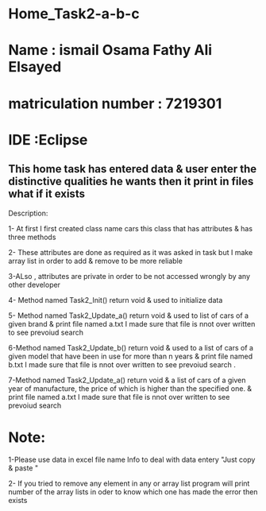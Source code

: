 # Home_Task2-a-b-c
# Name : ismail Osama Fathy Ali Elsayed
# matriculation number : 7219301
# IDE :Eclipse
## This home task has entered data & user enter the distinctive qualities he wants  then it print in files what if it exists

Description:

1- At first I first created class name cars this class that has attributes & has three methods 

2- These attributes are done as required as it was asked in task but I make array list in order to add & remove to be more reliable 

3-ALso , attributes are private in order to be not accessed wrongly by any other developer

4- Method named Task2_Init() return void  & used to initialize data 

5- Method named Task2_Update_a() return void & used to list of cars of a given brand & print file named a.txt I made sure that file is nnot over written to see prevoiud search

6-Method named Task2_Update_b() return void & used to a list of cars of a given model that have been in use for more than n years & print file named b.txt I made sure that file is nnot over written to see prevoiud search .

7-Method named Task2_Update_a() return void & a list of cars of a given year of manufacture, the price of which is higher than the specified one. & print file named a.txt I made sure that file is nnot over written to see prevoiud search

# Note: 
1-Please use data in excel file name Info to deal with data entery "Just copy & paste "

2- If you tried to remove any element in any or array list program will print number of the array lists in oder to know which one has made the error then exists

